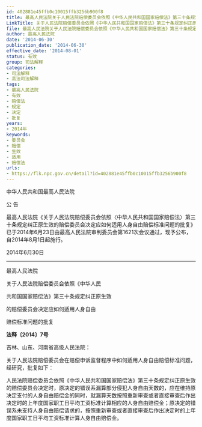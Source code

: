 ```yaml
---
id: 402881e45ffb0c10015ffb3256b900f8
title: 最高人民法院关于人民法院赔偿委员会依照《中华人民共和国国家赔偿法》第三十条规定纠正原生效的赔偿委员会决定应如何适用人身自由赔偿标准问题的批复
LinkTitle: 关于人民法院赔偿委员会依照《中华人民共和国国家赔偿法》第三十条规定纠正原生效的赔偿委员会决定应如何适用人身自由赔偿标准问题的批复
file: 最高人民法院关于人民法院赔偿委员会依照《中华人民共和国国家赔偿法》第三十条规定纠正原生效的赔偿委员会决定应如何适用人身自由赔偿标准问题的批复_402881e45ffb0c10015ffb3256b900f8.docx
author: 最高人民法院
date: '2014-06-30'
publication_date: '2014-06-30'
effective_date: '2014-08-01'
status: 有效
group: 司法解释
categories:
- 司法解释
- 高法司法解释
tags:
- 最高人民法院
- 有效
- 赔偿法
- 规定
- 决定
- 批复
years:
- 2014年
keywords:
- 委员会
- 赔偿
- 生效
- 适用
- 赔偿法
urls:
- https://flk.npc.gov.cn/detail?id=402881e45ffb0c10015ffb3256b900f8
---
```


中华人民共和国最高人民法院

公 告

最高人民法院《关于人民法院赔偿委员会依照〈中华人民共和国国家赔偿法〉第三十条规定纠正原生效的赔偿委员会决定应如何适用人身自由赔偿标准问题的批复》已于2014年6月23日由最高人民法院审判委员会第1621次会议通过，现予公布，自2014年8月1日起施行。

2014年6月30日

---

最高人民法院

关于人民法院赔偿委员会依照《中华人民

共和国国家赔偿法》第三十条规定纠正原生效

的赔偿委员会决定应如何适用人身自由

赔偿标准问题的批复

**法释〔2014〕7号**

吉林、山东、河南省高级人民法院：

关于人民法院赔偿委员会在赔偿申诉监督程序中如何适用人身自由赔偿标准问题，经研究，批复如下：

人民法院赔偿委员会依照《中华人民共和国国家赔偿法》第三十条规定纠正原生效的赔偿委员会决定时，原决定的错误系漏算部分侵犯人身自由天数的，应在维持原决定支付的人身自由赔偿金的同时，就漏算天数按照重新审查或者直接审查后作出决定时的上年度国家职工日平均工资标准计算相应的人身自由赔偿金；原决定的错误系未支持人身自由赔偿请求的，按照重新审查或者直接审查后作出决定时的上年度国家职工日平均工资标准计算人身自由赔偿金。
